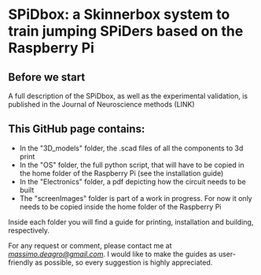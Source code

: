# SPiDbox: a Skinnerbox system to train jumping SPiDers based on the Raspberry Pi

## Before we start
A full description of the SPiDbox, as well as the experimental validation, is published in the Journal of Neuroscience methods (LINK)

## This GitHub page contains:
* In the "3D_models" folder, the .scad files of all the components to 3d print
* In the "OS" folder, the full python script, that will have to be copied in the home folder of the Raspberry Pi (see the installation guide)
* In the "Electronics" folder, a pdf depicting how the circuit needs to be built
* The "screenImages" folder is part of a work in progress. For now it only needs to be copied inside the home folder of the Raspberry Pi

Inside each folder you will find a guide for printing, installation and building, respectively.

For any request or comment, please contact me at *massimo.deagro@gmail.com*. I would like to make the guides as user-friendly as possible, so every suggestion is highly appreciated.

